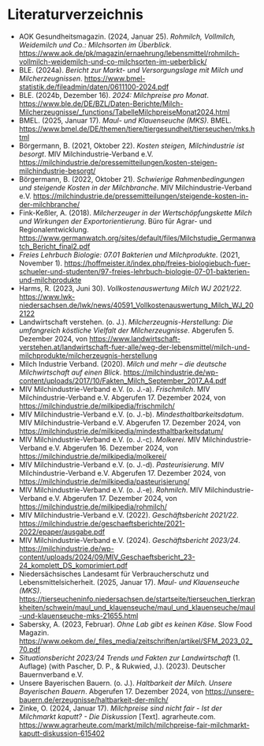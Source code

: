 # Literaturverzeichnis


- AOK Gesundheitsmagazin. (2024, Januar 25). *Rohmilch, Vollmilch, Weidemilch und Co.: Milchsorten im Überblick*. <https://www.aok.de/pk/magazin/ernaehrung/lebensmittel/rohmilch-vollmilch-weidemilch-und-co-milchsorten-im-ueberblick/>
- BLE. (2024a). *Bericht zur Markt- und Versorgungslage mit Milch und Milcherzeugnissen*. <https://www.bmel-statistik.de/fileadmin/daten/0611100-2024.pdf>
- BLE. (2024b, Dezember 16). *2024: Milchpreise pro Monat*. <https://www.ble.de/DE/BZL/Daten-Berichte/Milch-Milcherzeugnisse/_functions/TabelleMilchpreiseMonat2024.html>
- BMEL. (2025, Januar 17). *Maul- und Klauenseuche (MKS)*. BMEL. <https://www.bmel.de/DE/themen/tiere/tiergesundheit/tierseuchen/mks.html>
- Börgermann, B. (2021, Oktober 22). *Kosten steigen, Milchindustrie ist besorgt*. MIV Milchindustrie-Verband e.V. <https://milchindustrie.de/pressemitteilungen/kosten-steigen-milchindustrie-besorgt/>
- Börgermann, B. (2022, Oktober 21). *Schwierige Rahmenbedingungen und steigende Kosten in der Milchbranche*. MIV Milchindustrie-Verband e.V. <https://milchindustrie.de/pressemitteilungen/steigende-kosten-in-der-milchbranche/>
- Fink-Keßler, A. (2018). *Milcherzeuger in der Wertschöpfungskette Milch und Wirkungen der Exportorientierung*. Büro für Agrar- und Regionalentwicklung. <https://www.germanwatch.org/sites/default/files/Milchstudie_Germanwatch_Bericht_final2.pdf>
- *Freies Lehrbuch Biologie: 07.01 Bakterien und Milchprodukte*. (2021, November 1). <https://hoffmeister.it/index.php/freies-biologiebuch-fuer-schueler-und-studenten/97-freies-lehrbuch-biologie-07-01-bakterien-und-milchprodukte>
- Harms, R. (2023, Juni 30). *Vollkostenauswertung Milch WJ 2021/22*. <https://www.lwk-niedersachsen.de/lwk/news/40591_Vollkostenauswertung_Milch_WJ_202122>
- Landwirtschaft verstehen. (o. J.). *Milcherzeugnis-Herstellung: Die umfangreich köstliche Vielfalt der Milcherzeugnisse*. Abgerufen 5. Dezember 2024, von <https://www.landwirtschaft-verstehen.at/landwirtschaft-fuer-alle/weg-der-lebensmittel/milch-und-milchprodukte/milcherzeugnis-herstellung>
- Milch Industrie Verband. (2020). *Milch und mehr – die deutsche Milchwirtschaft auf einen Blick*. <https://milchindustrie.de/wp-content/uploads/2017/10/Fakten_Milch_September_2017_A4.pdf>
- MIV Milchindustrie-Verband e.V. (o. J.-a). *Frischmilch*. MIV Milchindustrie-Verband e.V. Abgerufen 17. Dezember 2024, von <https://milchindustrie.de/milkipedia/frischmilch/>
- MIV Milchindustrie-Verband e.V. (o. J.-b). *Mindesthaltbarkeitsdatum*. MIV Milchindustrie-Verband e.V. Abgerufen 17. Dezember 2024, von <https://milchindustrie.de/milkipedia/mindesthaltbarkeitsdatum/>
- MIV Milchindustrie-Verband e.V. (o. J.-c). *Molkerei*. MIV Milchindustrie-Verband e.V. Abgerufen 16. Dezember 2024, von <https://milchindustrie.de/milkipedia/molkerei/>
- MIV Milchindustrie-Verband e.V. (o. J.-d). *Pasteurisierung*. MIV Milchindustrie-Verband e.V. Abgerufen 17. Dezember 2024, von <https://milchindustrie.de/milkipedia/pasteurisierung/>
- MIV Milchindustrie-Verband e.V. (o. J.-e). *Rohmilch*. MIV Milchindustrie-Verband e.V. Abgerufen 17. Dezember 2024, von <https://milchindustrie.de/milkipedia/rohmilch/>
- MIV Milchindustrie-Verband e.V. (2022). *Geschäftsbericht 2021/22*. <https://milchindustrie.de/geschaeftsberichte/2021-2022/epaper/ausgabe.pdf>
- MIV Milchindustrie-Verband e.V. (2024). *Geschäftsbericht 2023/24*. <https://milchindustrie.de/wp-content/uploads/2024/09/MIV_Geschaeftsbericht_23-24_komplett_DS_komprimiert.pdf>
- Niedersächsisches Landesamt für Verbraucherschutz und Lebensmittelsicherheit. (2025, Januar 17). *Maul- und Klauenseuche (MKS)*. <https://tierseucheninfo.niedersachsen.de/startseite/tierseuchen_tierkrankheiten/schwein/maul_und_klauenseuche/maul_und_klauenseuche/maul-und-klauenseuche-mks-21655.html>
- Sabersky, A. (2023, Februar). *Ohne Lab gibt es keinen Käse*. Slow Food Magazin. <https://www.oekom.de/_files_media/zeitschriften/artikel/SFM_2023_02_70.pdf>
- *Situationsbericht 2023/24 Trends und Fakten zur Landwirtschaft* (1. Auflage) (with Pascher, D. P., & Rukwied, J.). (2023). Deutscher Bauernverband e.V.
- Unsere Bayerischen Bauern. (o. J.). *Haltbarkeit der Milch. Unsere Bayerischen Bauern*. Abgerufen 17. Dezember 2024, von <https://unsere-bauern.de/erzeugnisse/haltbarkeit-der-milch/>
- Zinke, O. (2024, Januar 17). *Milchpreise sind nicht fair - Ist der Milchmarkt kaputt? - Die Diskussion* [Text]. agrarheute.com. <https://www.agrarheute.com/markt/milch/milchpreise-fair-milchmarkt-kaputt-diskussion-615402>

